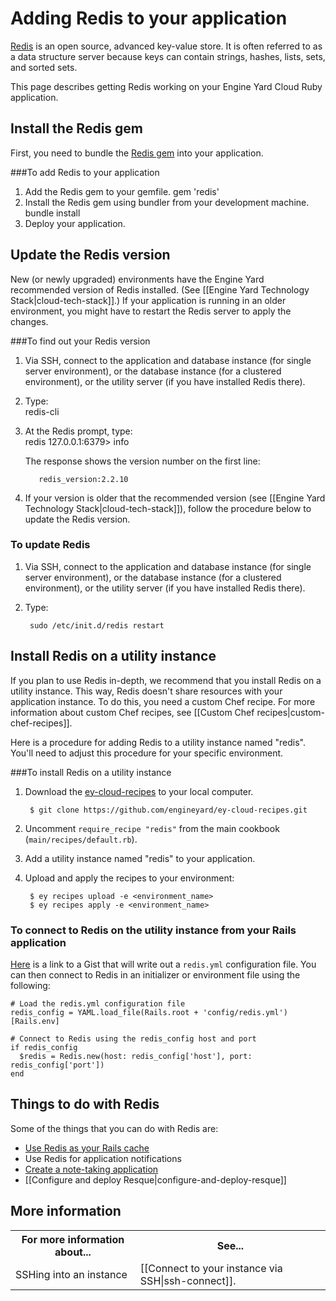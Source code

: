 # Adding Redis to your application

[Redis](http://redis.io) is an open source, advanced key-value store. It is often referred to
as a data structure server because keys can contain strings, hashes, lists,
sets, and sorted sets.

This page describes getting Redis working on your Engine Yard Cloud Ruby application. 

## Install the Redis gem

First, you need to bundle the [Redis gem](http://rubygems.org/gems/redis) into your application.

###To add Redis to your application

1. Add the Redis gem to your gemfile.
        gem 'redis'
2. Install the Redis gem using bundler from your development machine.
        bundle install
3. Deploy your application.

## Update the Redis version

New (or newly upgraded) environments have the Engine Yard recommended version of Redis installed. (See [[Engine Yard Technology Stack|cloud-tech-stack]].) If your application is running in an older environment, you might have to restart the Redis server to apply the changes. 

###To find out your Redis version

1. Via SSH, connect to the application and database instance (for single server environment), or the database instance (for a clustered environment), or the utility server (if you have installed Redis there).

2. Type:  
        redis-cli

3. At the Redis prompt, type:  
        redis 127.0.0.1:6379> info

    The response shows the version number on the first line:

          redis_version:2.2.10

4. If your version is older that the recommended version (see [[Engine Yard Technology Stack|cloud-tech-stack]]), follow the procedure below to update the Redis version.

### To update Redis

1. Via SSH, connect to the application and database instance (for single server environment), or the database instance (for a clustered environment), or the utility server (if you have installed Redis there).

2. Type:

        sudo /etc/init.d/redis restart

      
## Install Redis on a utility instance

If you plan to use Redis in-depth, we recommend that you install Redis on a utility instance. This way, Redis doesn't share resources with your application instance. To do this, you need a custom Chef recipe. For more information about custom Chef 
recipes, see [[Custom Chef recipes|custom-chef-recipes]]. 

Here is a procedure for adding Redis to a utility instance named "redis". You'll need to adjust this procedure for your specific environment.

###To install Redis on a utility instance

1. Download the [ey-cloud-recipes](http://github.com/engineyard/ey-cloud-recipes)
to your local computer.

        $ git clone https://github.com/engineyard/ey-cloud-recipes.git
        
2. Uncomment `require_recipe "redis"` from the main cookbook (`main/recipes/default.rb`).
3. Add a utility instance named "redis" to your application.
4. Upload and apply the recipes to your environment:

        $ ey recipes upload -e <environment_name>
        $ ey recipes apply -e <environment_name>


### To connect to Redis on the utility instance from your Rails application

<!-- I think that this text should be turned into a procedure. I think that all customers who put Redis on a utility server will need to connect from their Rail application. We should tell them how to do it in steps.  -->

[Here](https://gist.github.com/1417571) is a link to a Gist that will write out a 
`redis.yml` configuration file. You can then connect to Redis in an initializer or
environment file using the following:

    # Load the redis.yml configuration file
    redis_config = YAML.load_file(Rails.root + 'config/redis.yml')[Rails.env]
    
    # Connect to Redis using the redis_config host and port
    if redis_config
      $redis = Redis.new(host: redis_config['host'], port: redis_config['port'])
    end


## Things to do with Redis

Some of the things that you can do with Redis are: 

* [Use Redis as your Rails cache](http://jimneath.org/2011/03/24/using-redis-with-ruby-on-rails.html#using_redis_as_your_rails_cache_store)  
* Use Redis for application notifications
* [Create a note-taking application](https://gist.github.com/86714)
* [[Configure and deploy Resque|configure-and-deploy-resque]]

<h2 id="topic5"> More information</h2>

<table>
	  <tr>
	    <th>For more information about...</th><th>See...</th>
	  </tr>
	  <tr>
	    <td>SSHing into an instance</td><td>[[Connect to your instance via SSH|ssh-connect]].</td>
	  </tr> 
</table>
